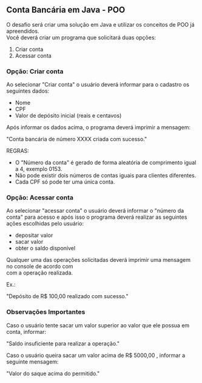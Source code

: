 
## Conta Bancária em Java - POO

O desafio será criar uma solução em Java e utilizar os conceitos de POO já apreendidos.<br>
Você deverá criar um programa que solicitará duas opções:

1. Criar conta
2. Acessar conta

### Opção: Criar conta
Ao selecionar "Criar conta" o usuário deverá informar para o cadastro os seguintes dados:

- Nome
- CPF
- Valor de depósito inicial (reais e centavos)

Após informar os dados acima, o programa deverá imprimir a mensagem:

"Conta bancária de número XXXX criada com sucesso."

REGRAS:

- O "Número da conta" é gerado de forma aleatória de comprimento igual a 4, exemplo 0153.
- Não pode existir dois números de contas iguais para clientes diferentes.
- Cada CPF só pode ter uma única conta.


### Opção: Acessar conta
Ao selecionar "acessar conta" o usuário deverá informar o "número da conta" para acesso e após isso o programa deverá realizar as seguintes ações escolhidas pelo usuário:

- depositar valor
- sacar valor
- obter o saldo disponível

Qualquer uma das operações solicitadas deverá imprimir uma mensagem no console de acordo com<br>
com a operação realizada.

Ex.:

"Depósito de R$ 100,00 realizado com sucesso."

### Observações Importantes

Caso o usuário tente sacar um valor superior ao valor que ele possua em conta, informar:

"Saldo insuficiente para realizar a operação."

Caso o usuário queira sacar um valor acima de R$ 5000,00 , informar a seguinte mensagem:

"Valor do saque acima do permitido."
